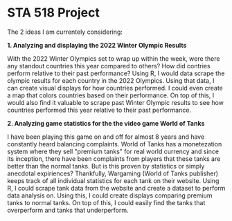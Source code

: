 # STA 518 Project
The 2 ideas I am currentely considering:

**1. Analyzing and displaying the 2022 Winter Olympic Results**

With the 2022 Winter Olympics set to wrap up within the week, were there any standout countries this year compared to others? How did contries perform relative to their past performance? Using R, I would data scrape the olympic results for each country in the 2022 Olympics. Using that data, I can create visual displays for how countries performed. I could even create a map that colors countries based on their performance. On top of this, I would also find it valuable to scrape past Winter Olympic results to see how countries performed this year relative to their past performance.

**2. Analyzing game statistics for the the video game World of Tanks**

I have been playing this game on and off for almost 8 years and have constantly heard balancing complaints. World of Tanks has a monetezation system where they sell "premium tanks" for real world currency and since its inception, there have been complaints from players that these tanks are better than the normal tanks. But is this proven by statistics or simply anecdotal expiriences? Thankfully, Wargaming (World of Tanks publisher) keeps track of all individual statistics for each tank on their website. Using R, I could scrape tank data from the website and create a dataset to perform data analysis on. Using this, I could create displays comparing premium tanks to normal tanks. On top of this, I could easily find the tanks that overperform and tanks that underperform. 
